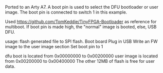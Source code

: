 Ported to an Arty A7. A boot pin is used to select the DFU bootloader or user image. 
The boot pin is connected to switch 1 in this example.
 
Used https://github.com/TomKeddie/TinyFPGA-Bootloader as reference for multiboot. 
If boot pin is made high, the "normal" image is booted, else, USB DFU.

usage: flash generated file to SPI flash.
Boot board
Plug in USB
Write an FW image to the user image section
Set boot pin to 1

dfu boot is located from 0x00000000 to 0x00200000
user image is located from 0x00200000 to 0x00400000
The other 12MB of flash is free for user data.
